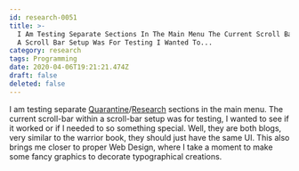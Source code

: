 ```yaml
---
id: research-0051
title: >-
  I Am Testing Separate Sections In The Main Menu The Current Scroll Bar Within
  A Scroll Bar Setup Was For Testing I Wanted To...
category: research
tags: Programming
date: 2020-04-06T19:21:21.474Z
draft: false
deleted: false
---
```


I am testing separate [Quarantine](http://catpea.com/quarantine)/[Research](http://catpea.com/research) sections in the main menu. The current scroll-bar within a scroll-bar setup was for testing, I wanted to see if it worked or if I needed to so something special. Well, they are both blogs, very similar to the warrior book, they should just have the same UI. This also brings me closer to proper Web Design, where I take a moment to make some fancy graphics to decorate typographical creations.
